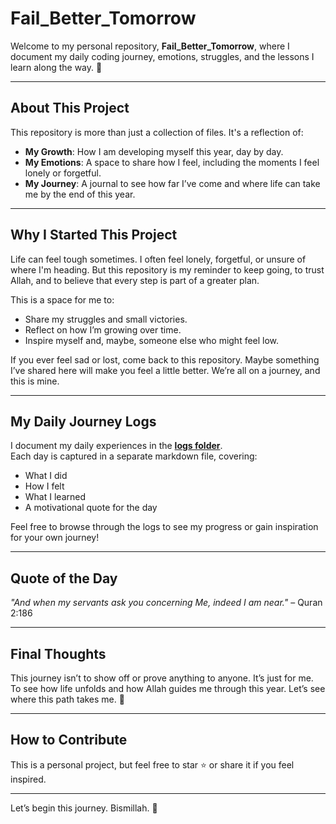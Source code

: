 # Fail_Better_Tomorrow

Welcome to my personal repository, **Fail_Better_Tomorrow**, where I document my daily coding journey, emotions, struggles, and the lessons I learn along the way. 🚀

---

## About This Project

This repository is more than just a collection of files. It's a reflection of:
- **My Growth**: How I am developing myself this year, day by day.
- **My Emotions**: A space to share how I feel, including the moments I feel lonely or forgetful.
- **My Journey**: A journal to see how far I’ve come and where life can take me by the end of this year.

---

## Why I Started This Project

Life can feel tough sometimes. I often feel lonely, forgetful, or unsure of where I'm heading. But this repository is my reminder to keep going, to trust Allah, and to believe that every step is part of a greater plan.

This is a space for me to:
- Share my struggles and small victories.
- Reflect on how I’m growing over time.
- Inspire myself and, maybe, someone else who might feel low.

If you ever feel sad or lost, come back to this repository. Maybe something I’ve shared here will make you feel a little better. We’re all on a journey, and this is mine.

---
## My Daily Journey Logs

I document my daily experiences in the [**logs folder**](https://github.com/Silicon-Sorceress-Tawfia/Fail_Better_Tomorrow/tree/main/logs).  
Each day is captured in a separate markdown file, covering:
- What I did
- How I felt
- What I learned
- A motivational quote for the day

Feel free to browse through the logs to see my progress or gain inspiration for your own journey!

---

## Quote of the Day

*"And when my servants ask you concerning Me, indeed I am near."* – Quran 2:186

---

## Final Thoughts

This journey isn’t to show off or prove anything to anyone. It’s just for me. To see how life unfolds and how Allah guides me through this year. Let’s see where this path takes me. 💫

---

## How to Contribute

This is a personal project, but feel free to star ⭐ or share it if you feel inspired. 

---

Let’s begin this journey. Bismillah. 🌱

